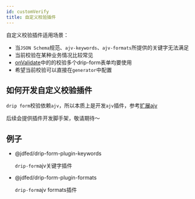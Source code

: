 ```yaml
---
id: customVerify
title: 自定义校验插件
---
```


自定义校验插件适用场景：

* 当`JSON Schema`规范、`ajv-keywords`、`ajv-formats`所提供的关键字无法满足
* 当前校验在某种业务情况比较常见
* [onValidate](../use/onValidate)中的的校验多个drip-form表单均要使用
* 希望当前校验可以直接在`generator`中配置

## 如何开发自定义校验插件

`drip form`校验依赖`ajv`，所以本质上是开发`ajv`插件，参考[扩展ajv](https://ajv.js.org/packages/#extending-ajv)

后续会提供插件开发脚手架，敬请期待～

## 例子

* @jdfed/drip-form-plugin-keywords

  `drip-form`ajv关键字插件

* @jdfed/drip-form-plugin-formats

  `drip-form`ajv formats插件

